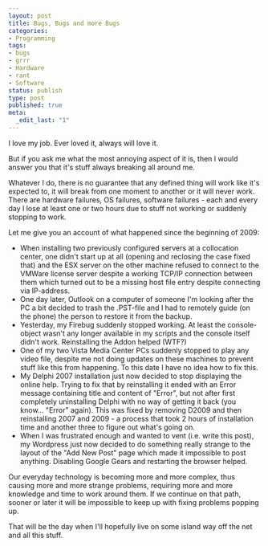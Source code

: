 ```yaml
---
layout: post
title: Bugs, Bugs and more Bugs
categories:
- Programming
tags:
- bugs
- grrr
- Hardware
- rant
- Software
status: publish
type: post
published: true
meta:
  _edit_last: "1"
---
```

I love my job. Ever loved it, always will love it.

But if you ask me what the most annoying aspect of it is, then I would answer you that it's stuff always breaking all around me.

Whatever I do, there is no guarantee that any defined thing will work like it's expected to, it will break from one moment to another or it will never work. There are hardware failures, OS failures, software failures - each and every day I lose at least one or two hours due to stuff not working or suddenly stopping to work.

Let me give you an account of what happened since the beginning of 2009:
<ul>
	<li>When installing two previously configured servers at a collocation center, one didn't start up at all (opening and reclosing the case fixed that) and the ESX server on the other machine refused to connect to the VMWare license server despite a working TCP/IP connection between them which turned out to be a missing host file entry despite connecting via IP-address.</li>
	<li>One day later, Outlook on a computer of someone I'm looking after the PC a bit decided to trash the .PST-file and I had to remotely guide (on the phone) the person to restore it from the backup.</li>
	<li>Yesterday, my Firebug suddenly stopped working. At least the console-object wasn't any longer available in my scripts and the console itself didn't work. Reinstalling the Addon helped (WTF?)</li>
	<li>One of my two Vista Media Center PCs suddenly stopped to play any video file, despite me not doing updates on these machines to prevent stuff like this from happening. To this date I have no idea how to fix this.</li>
	<li>My Delphi 2007 installation just now decided to stop displaying the online help. Trying to fix that by reinstalling it ended with an Error message containing title and content of "Error", but not after first completely uninstalling Delphi with no way of getting it back (you know... "Error" again). This was fixed by removing D2009 and then reinstalling 2007 and 2009 - a process that took 2 hours of installation time and another three to figure out what's going on.</li>
	<li>When I was frustrated enough and wanted to vent (i.e. write this post), my Wordpress just now decided to do something really strange to the layout of the "Add New Post" page which made it impossible to post anything. Disabling Google Gears and restarting the browser helped.</li>
</ul>
Our everyday technology is becoming more and more complex, thus causing more and more strange problems, requiring more and more knowledge and time to work around them. If we continue on that path, sooner or later it will be impossible to keep up with fixing problems popping up.

That will be the day when I'll hopefully live on some island way off the net and all this stuff.
